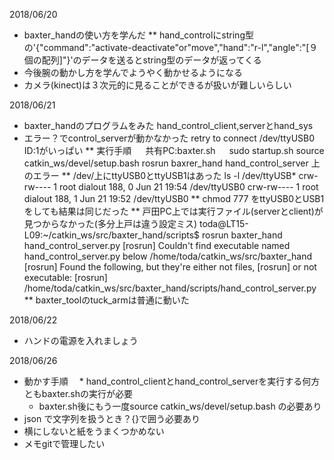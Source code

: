 2018/06/20
* baxter_handの使い方を学んだ
** hand_controlにstring型の'{"command":"activate-deactivate"or"move","hand":"r-l","angle":"[９個の配列]"}'のデータを送るとstring型のデータが返ってくる
* 今後腕の動かし方を学んでようやく動かせるようになる
* カメラ(kinect)は３次元的に見ることができるが扱いが難しいらしい

2018/06/21
* baxter_handのプログラムをみた
  hand_control_client,serverとhand_sys
* エラー？でcontrol_serverが動かなかった
  retry to connect /dev/ttyUSB0 ID:1がいっぱい
  ** 実行手順
　  共有PC:baxter.sh
  　      sudo startup.sh
          source catkin_ws/devel/setup.bash
          rosrun baxrer_hand hand_control_server
        上のエラー
  ** /dev/上にttyUSB0とttyUSB1はあった
    ls -l /dev/ttyUSB*
    crw-rw---- 1 root dialout 188, 0 Jun 21 19:54 /dev/ttyUSB0
    crw-rw---- 1 root dialout 188, 1 Jun 21 19:52 /dev/ttyUSB0
  ** chmod 777 をttyUSB0とUSB1をしても結果は同じだった
** 戸田PC上では実行ファイル(serverとclient)が見つからなかった(多分上戸は違う設定ミス)
  toda@LT15-L09:~/catkin_ws/src/baxter_hand/scripts$ rosrun baxter_hand hand_control_server.py
  [rosrun] Couldn't find executable named hand_control_server.py below /home/toda/catkin_ws/src/baxter_hand
  [rosrun] Found the following, but they're either not files,
  [rosrun] or not executable:
  [rosrun]   /home/toda/catkin_ws/src/baxter_hand/scripts/hand_control_server.py
** baxter_toolのtuck_armは普通に動いた

2018/06/22
* ハンドの電源を入れましょう

2018/06/26
* 動かす手順
　* hand_control_clientとhand_control_serverを実行する何方ともbaxter.shの実行が必要
  * baxter.sh後にもう一度source catkin_ws/devel/setup.bash  の必要あり
* json で文字列を扱うとき？{}で囲う必要あり
* 横にしないと紙をうまくつかめない
* メモgitで管理したい
